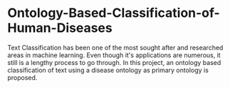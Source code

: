 # Ontology-Based-Classification-of-Human-Diseases
Text Classification has been one of the most sought after and researched areas in machine learning. Even though it's applications are numerous, it still is a lengthy process to go through. In this project, an ontology based classification of text using a disease ontology as primary ontology is proposed.
